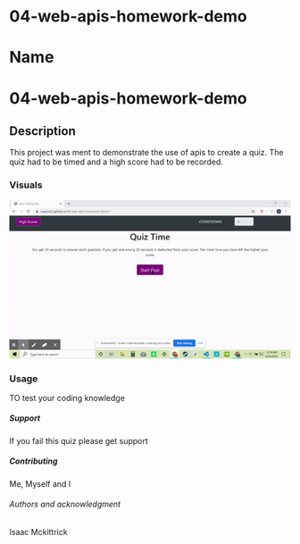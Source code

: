 # 04-web-apis-homework-demo
# Name
# 04-web-apis-homework-demo

## Description
This project was ment to demonstrate the use of apis to create a quiz. The quiz had to be timed and a high score had to be recorded. 

### Visuals
![](codequiz.gif)


### Usage
TO test your coding knowledge

##### Support
If you fail this quiz please get support 


##### Contributing
Me, Myself and I

###### Authors and acknowledgment
Isaac Mckittrick



